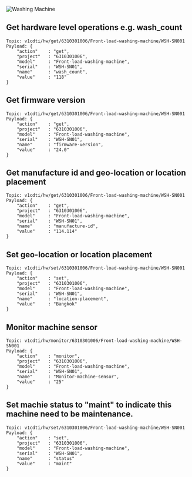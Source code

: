 ![Washing Machine](pictures/iot-machine.png)

## Get hardware level operations e.g. wash_count
```
Topic: v1cdti/hw/get/6310301006/Front-load-washing-machine/WSH-SN001
Payload: {
    "action"    : "get",
    "project"   : "6310301006",
    "model"     : "Front-load-washing-machine",
    "serial"    : "WSH-SN01",
    "name"      : "wash_count",
    "value"     : "118"
}
```

## Get firmware version
```
Topic: v1cdti/hw/get/6310301006/Front-load-washing-machine/WSH-SN001
Payload: {
    "action"    : "get",
    "project"   : "6310301006",
    "model"     : "Front-load-washing-machine",
    "serial"    : "WSH-SN01",
    "name"      : "firmware-version",
    "value"     : "24.0"
}
```

## Get manufacture id and geo-location or location placement
```
Topic: v1cdti/hw/get/6310301006/Front-load-washing-machine/WSH-SN001
Payload: {
    "action"    : "get",
    "project"   : "6310301006",
    "model"     : "Front-load-washing-machine",
    "serial"    : "WSH-SN01",
    "name"      : "manufacture-id",
    "value"     : "114.114"
}
```

## Set geo-location or location placement
```
Topic: v1cdti/hw/set/6310301006/Front-load-washing-machine/WSH-SN001
Payload: {
    "action"    : "set",
    "project"   : "6310301006",
    "model"     : "Front-load-washing-machine",
    "serial"    : "WSH-SN01",
    "name"      : "location-placement",
    "value"     : "Bangkok"
}
```

## Monitor machine sensor
```
Topic: v1cdti/hw/monitor/6310301006/Front-load-washing-machine/WSH-SN001
Payload: {
    "action"    : "monitor",
    "project"   : "6310301006",
    "model"     : "Front-load-washing-machine",
    "serial"    : "WSH-SN01",
    "name"      : "Monitor-machine-sensor",
    "value"     : "25"
}
```

## Set machie status to "maint" to indicate this machine need to be maintenance.
```
Topic: v1cdti/hw/set/6310301006/Front-load-washing-machine/WSH-SN001
Payload: {
    "action"    : "set",
    "project"   : "6310301006",
    "model"     : "Front-load-washing-machine",
    "serial"    : "WSH-SN01",
    "name"      : "status"
    "value"     : "maint"    
}
```
